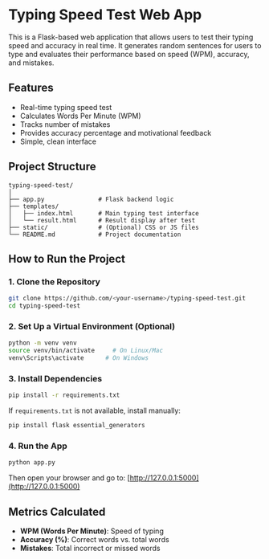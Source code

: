# Typing Speed Test Web App

This is a Flask-based web application that allows users to test their typing speed and accuracy in real time. It generates random sentences for users to type and evaluates their performance based on speed (WPM), accuracy, and mistakes.

##  Features

- Real-time typing speed test
- Calculates Words Per Minute (WPM)
- Tracks number of mistakes
- Provides accuracy percentage and motivational feedback
- Simple, clean interface

##  Project Structure

```
typing-speed-test/
│
├── app.py               # Flask backend logic
├── templates/
│   ├── index.html       # Main typing test interface
│   └── result.html      # Result display after test
├── static/              # (Optional) CSS or JS files
└── README.md            # Project documentation
```

## How to Run the Project

###  1. Clone the Repository

```bash
git clone https://github.com/<your-username>/typing-speed-test.git
cd typing-speed-test
```

###  2. Set Up a Virtual Environment (Optional)

```bash
python -m venv venv
source venv/bin/activate     # On Linux/Mac
venv\Scripts\activate      # On Windows
```

###  3. Install Dependencies

```bash
pip install -r requirements.txt
```

If `requirements.txt` is not available, install manually:

```bash
pip install flask essential_generators
```

###  4. Run the App

```bash
python app.py
```

Then open your browser and go to: [http://127.0.0.1:5000](http://127.0.0.1:5000)

##  Metrics Calculated

- **WPM (Words Per Minute)**: Speed of typing
- **Accuracy (%)**: Correct words vs. total words
- **Mistakes**: Total incorrect or missed words
